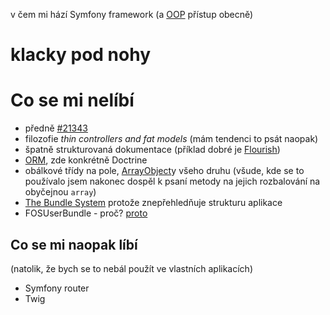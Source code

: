v čem mi hází Symfony framework (a [OOP](https://en.wikipedia.org/wiki/Object-oriented_programming) přístup obecně)

# klacky pod nohy

# Co se mi nelíbí

- předně [#21343](https://github.com/symfony/symfony/issues/21343)
- filozofie *thin controllers and fat models* (mám tendenci to psát naopak)
- špatně strukturovaná dokumentace (příklad dobré je [Flourish](http://flourishlib.com/docs/HowDoI))
- [ORM](https://en.wikipedia.org/wiki/Object-relational_mapping), zde konkrétně Doctrine
- obálkové třídy na pole, [ArrayObject](http://php.net/manual/en/class.arrayobject.php)y všeho druhu (všude, kde se to používalo jsem nakonec dospěl k psaní metody na jejich rozbalování na obyčejnou `array`)
- [The Bundle System](https://symfony.com/doc/current/bundles.html) protože znepřehledňuje strukturu aplikace
- FOSUserBundle - proč? [proto](https://jolicode.com/blog/do-not-use-fosuserbundle)

## Co se mi naopak líbí

(natolik, že bych se to nebál použít ve vlastních aplikacích)

- Symfony router
- Twig
